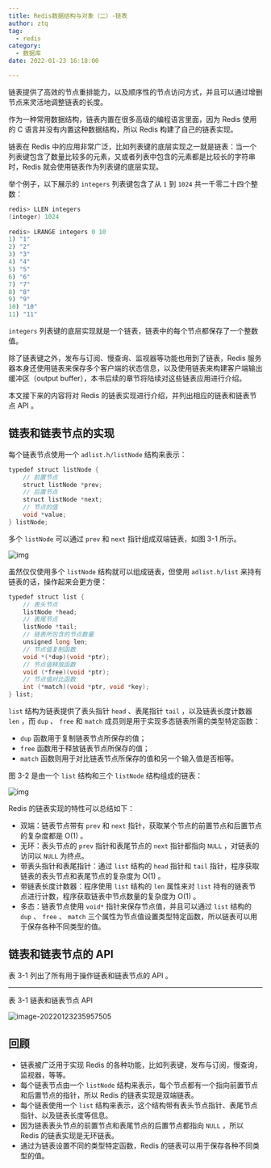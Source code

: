 ```yaml
---
title: Redis数据结构与对象（二）-链表
author: ztq
tag:
  - redis
category:
  - 数据库
date: 2022-01-23 16:18:00

---
```


链表提供了高效的节点重排能力，以及顺序性的节点访问方式，并且可以通过增删节点来灵活地调整链表的长度。

作为一种常用数据结构，链表内置在很多高级的编程语言里面，因为 Redis 使用的 C 语言并没有内置这种数据结构，所以 Redis 构建了自己的链表实现。

链表在 Redis 中的应用非常广泛，比如列表键的底层实现之一就是链表：当一个列表键包含了数量比较多的元素，又或者列表中包含的元素都是比较长的字符串时，Redis 就会使用链表作为列表键的底层实现。

举个例子，以下展示的 `integers` 列表键包含了从 `1` 到 `1024` 共一千零二十四个整数：

```java
redis> LLEN integers
(integer) 1024
 
redis> LRANGE integers 0 10
1) "1"
2) "2"
3) "3"
4) "4"
5) "5"
6) "6"
7) "7"
8) "8"
9) "9"
10) "10"
11) "11"
```

`integers` 列表键的底层实现就是一个链表，链表中的每个节点都保存了一个整数值。

除了链表键之外，发布与订阅、慢查询、监视器等功能也用到了链表，Redis 服务器本身还使用链表来保存多个客户端的状态信息，以及使用链表来构建客户端输出缓冲区（output buffer），本书后续的章节将陆续对这些链表应用进行介绍。

本文接下来的内容将对 Redis 的链表实现进行介绍，并列出相应的链表和链表节点 API 。

## 链表和链表节点的实现

每个链表节点使用一个 `adlist.h/listNode` 结构来表示：

```java
typedef struct listNode {
    // 前置节点
    struct listNode *prev;
    // 后置节点
    struct listNode *next;
    // 节点的值
    void *value;
} listNode;
```

多个 `listNode` 可以通过 `prev` 和 `next` 指针组成双端链表，如图 3-1 所示。

![img](/assets/images/df56c6c619c3e1efb6f6140d56f67bcd.png)

虽然仅仅使用多个 `listNode` 结构就可以组成链表，但使用 `adlist.h/list` 来持有链表的话，操作起来会更方便：

```java
typedef struct list {
    // 表头节点
    listNode *head;
    // 表尾节点
    listNode *tail;
    // 链表所包含的节点数量
    unsigned long len;
    // 节点值复制函数
    void *(*dup)(void *ptr);
    // 节点值释放函数
    void (*free)(void *ptr);
    // 节点值对比函数
    int (*match)(void *ptr, void *key);
} list;
```

`list` 结构为链表提供了表头指针 `head` 、表尾指针 `tail` ，以及链表长度计数器 `len` ，而 `dup` 、 `free` 和 `match` 成员则是用于实现多态链表所需的类型特定函数：

- `dup` 函数用于复制链表节点所保存的值；
- `free` 函数用于释放链表节点所保存的值；
- `match` 函数则用于对比链表节点所保存的值和另一个输入值是否相等。

图 3-2 是由一个 `list` 结构和三个 `listNode` 结构组成的链表：

![img](/assets/images/591a3d39db7558c3fd1db79821abec5e.png)

Redis 的链表实现的特性可以总结如下：

- 双端：链表节点带有 `prev` 和 `next` 指针，获取某个节点的前置节点和后置节点的复杂度都是 O(1) 。
- 无环：表头节点的 `prev` 指针和表尾节点的 `next` 指针都指向 `NULL` ，对链表的访问以 `NULL` 为终点。
- 带表头指针和表尾指针：通过 `list` 结构的 `head` 指针和 `tail` 指针，程序获取链表的表头节点和表尾节点的复杂度为 O(1) 。
- 带链表长度计数器：程序使用 `list` 结构的 `len` 属性来对 `list` 持有的链表节点进行计数，程序获取链表中节点数量的复杂度为 O(1) 。
- 多态：链表节点使用 `void*` 指针来保存节点值，并且可以通过 `list` 结构的 `dup` 、 `free` 、 `match` 三个属性为节点值设置类型特定函数，所以链表可以用于保存各种不同类型的值。

## 链表和链表节点的 API

表 3-1 列出了所有用于操作链表和链表节点的 API 。

------

表 3-1 链表和链表节点 API

![image-20220123235957505](/assets/images/image-20220123235957505.png)

## 回顾

- 链表被广泛用于实现 Redis 的各种功能，比如列表键，发布与订阅，慢查询，监视器，等等。
- 每个链表节点由一个 `listNode` 结构来表示，每个节点都有一个指向前置节点和后置节点的指针，所以 Redis 的链表实现是双端链表。
- 每个链表使用一个 `list` 结构来表示，这个结构带有表头节点指针、表尾节点指针、以及链表长度等信息。
- 因为链表表头节点的前置节点和表尾节点的后置节点都指向 `NULL` ，所以 Redis 的链表实现是无环链表。
- 通过为链表设置不同的类型特定函数，Redis 的链表可以用于保存各种不同类型的值。
